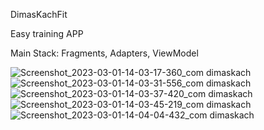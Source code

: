 DimasKachFit

Easy training APP

Main Stack: Fragments, Adapters, ViewModel

![Screenshot_2023-03-01-14-03-17-360_com dimaskach](https://user-images.githubusercontent.com/100857833/222264116-83ea3033-7c3e-445b-8e60-2cc3d16b58ad.jpg)
![Screenshot_2023-03-01-14-03-31-556_com dimaskach](https://user-images.githubusercontent.com/100857833/222264122-e6921106-ead4-4ff8-9ee0-1bf106720676.jpg)
![Screenshot_2023-03-01-14-03-37-420_com dimaskach](https://user-images.githubusercontent.com/100857833/222264124-efa42dbd-51cf-45de-a9b4-ca208746e418.jpg)
![Screenshot_2023-03-01-14-03-45-219_com dimaskach](https://user-images.githubusercontent.com/100857833/222264125-dd409824-73d5-446f-b7bb-de6e22d7f2c0.jpg)
![Screenshot_2023-03-01-14-04-04-432_com dimaskach](https://user-images.githubusercontent.com/100857833/222264126-e07d7b2a-7c03-4e7e-9b25-a89986f2870b.jpg)
